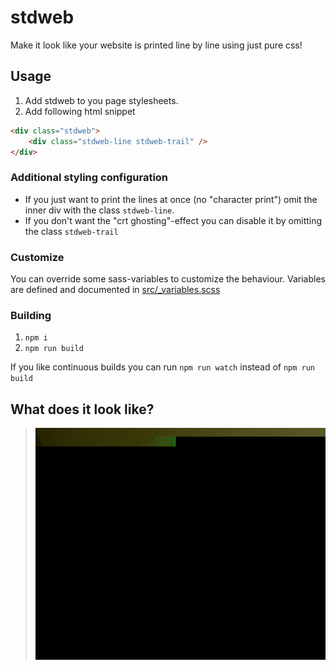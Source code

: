 # stdweb

Make it look like your website is printed line by line using just pure css!

## Usage

1. Add stdweb to you page stylesheets.
2. Add following html snippet

```html
<div class="stdweb">
    <div class="stdweb-line stdweb-trail" />
</div>
```

### Additional styling configuration

* If you just want to print the lines at once (no "character print") omit the inner div with the class `stdweb-line`.
* If you don't want the "crt ghosting"-effect you can disable it by omitting the class `stdweb-trail`

### Customize

You can override some sass-variables to customize the behaviour. Variables are defined and documented in [src/_variables.scss](src/variables.scss)

### Building

1. `npm i`
2. `npm run build`

If you like continuous builds you can run `npm run watch` instead of `npm run build`

## What does it look like?

> ![preview](docs/preview.gif)
